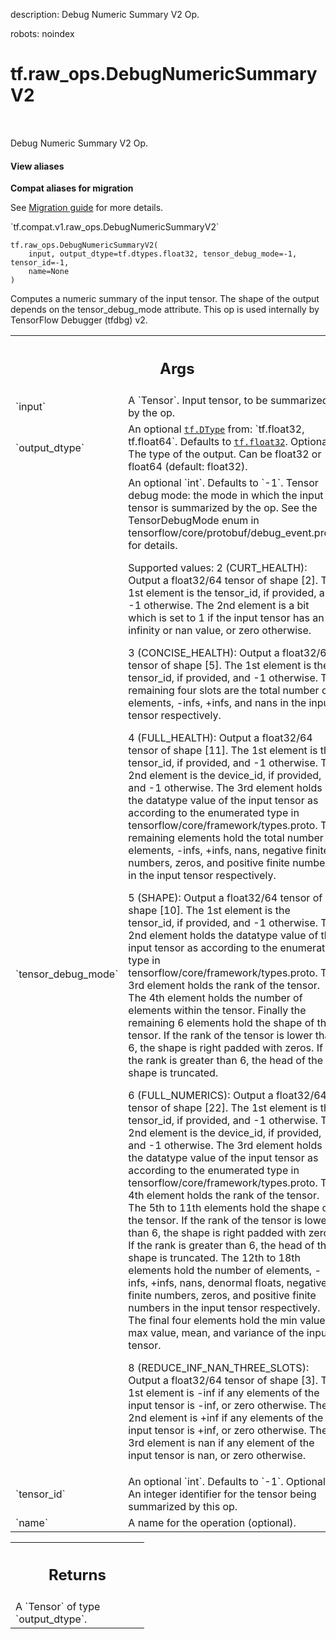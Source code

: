 description: Debug Numeric Summary V2 Op.

robots: noindex

# tf.raw_ops.DebugNumericSummaryV2

<!-- Insert buttons and diff -->

<table class="tfo-notebook-buttons tfo-api nocontent" align="left">

</table>



Debug Numeric Summary V2 Op.

<section class="expandable">
  <h4 class="showalways">View aliases</h4>
  <p>
<b>Compat aliases for migration</b>
<p>See
<a href="https://www.tensorflow.org/guide/migrate">Migration guide</a> for
more details.</p>
<p>`tf.compat.v1.raw_ops.DebugNumericSummaryV2`</p>
</p>
</section>

<pre class="devsite-click-to-copy prettyprint lang-py tfo-signature-link">
<code>tf.raw_ops.DebugNumericSummaryV2(
    input, output_dtype=tf.dtypes.float32, tensor_debug_mode=-1, tensor_id=-1,
    name=None
)
</code></pre>



<!-- Placeholder for "Used in" -->

Computes a numeric summary of the input tensor. The shape of the output
depends on the tensor_debug_mode attribute.
This op is used internally by TensorFlow Debugger (tfdbg) v2.

<!-- Tabular view -->
 <table class="responsive fixed orange">
<colgroup><col width="214px"><col></colgroup>
<tr><th colspan="2"><h2 class="add-link">Args</h2></th></tr>

<tr>
<td>
`input`
</td>
<td>
A `Tensor`. Input tensor, to be summarized by the op.
</td>
</tr><tr>
<td>
`output_dtype`
</td>
<td>
An optional <a href="../../tf/dtypes/DType.md"><code>tf.DType</code></a> from: `tf.float32, tf.float64`. Defaults to <a href="../../tf.md#float32"><code>tf.float32</code></a>.
Optional. The type of the output. Can be float32 or float64 (default: float32).
</td>
</tr><tr>
<td>
`tensor_debug_mode`
</td>
<td>
An optional `int`. Defaults to `-1`.
Tensor debug mode: the mode in which the input tensor is summarized
by the op. See the TensorDebugMode enum in
tensorflow/core/protobuf/debug_event.proto for details.

Supported values:
2 (CURT_HEALTH): Output a float32/64 tensor of shape [2]. The 1st
element is the tensor_id, if provided, and -1 otherwise. The 2nd
element is a bit which is set to 1 if the input tensor has an
infinity or nan value, or zero otherwise.

3 (CONCISE_HEALTH): Output a float32/64 tensor of shape [5]. The 1st
element is the tensor_id, if provided, and -1 otherwise. The
remaining four slots are the total number of elements, -infs,
+infs, and nans in the input tensor respectively.

4 (FULL_HEALTH): Output a float32/64 tensor of shape [11]. The 1st
element is the tensor_id, if provided, and -1 otherwise. The 2nd
element is the device_id, if provided, and -1 otherwise. The 3rd
element holds the datatype value of the input tensor as according
to the enumerated type in tensorflow/core/framework/types.proto.
The remaining elements hold the total number of elements, -infs,
+infs, nans, negative finite numbers, zeros, and positive finite
numbers in the input tensor respectively.

5 (SHAPE): Output a float32/64 tensor of shape [10]. The 1st
element is the tensor_id, if provided, and -1 otherwise. The 2nd
element holds the datatype value of the input tensor as according
to the enumerated type in tensorflow/core/framework/types.proto.
The 3rd element holds the rank of the tensor. The 4th element holds
the number of elements within the tensor. Finally the remaining 6
elements hold the shape of the tensor. If the rank of the tensor
is lower than 6, the shape is right padded with zeros. If the rank
is greater than 6, the head of the shape is truncated.

6 (FULL_NUMERICS): Output a float32/64 tensor of shape [22]. The 1st
element is the tensor_id, if provided, and -1 otherwise. The 2nd
element is the device_id, if provided, and -1 otherwise. The 3rd
element holds the datatype value of the input tensor as according
to the enumerated type in tensorflow/core/framework/types.proto.
The 4th element holds the rank of the tensor. The 5th to 11th
elements hold the shape of the tensor. If the rank of the tensor
is lower than 6, the shape is right padded with zeros. If the rank
is greater than 6, the head of the shape is truncated. The 12th to
18th elements hold the number of elements, -infs, +infs, nans,
denormal floats, negative finite numbers, zeros, and positive
finite numbers in the input tensor respectively. The final four
elements hold the min value, max value, mean, and variance of the
input tensor.

8 (REDUCE_INF_NAN_THREE_SLOTS): Output a float32/64 tensor of shape
[3]. The 1st element is -inf if any elements of the input tensor
is -inf, or zero otherwise. The 2nd element is +inf if any elements
of the input tensor is +inf, or zero otherwise.  The 3rd element is
nan if any element of the input tensor is nan, or zero otherwise.
</td>
</tr><tr>
<td>
`tensor_id`
</td>
<td>
An optional `int`. Defaults to `-1`.
Optional. An integer identifier for the tensor being summarized by this op.
</td>
</tr><tr>
<td>
`name`
</td>
<td>
A name for the operation (optional).
</td>
</tr>
</table>



<!-- Tabular view -->
 <table class="responsive fixed orange">
<colgroup><col width="214px"><col></colgroup>
<tr><th colspan="2"><h2 class="add-link">Returns</h2></th></tr>
<tr class="alt">
<td colspan="2">
A `Tensor` of type `output_dtype`.
</td>
</tr>

</table>

